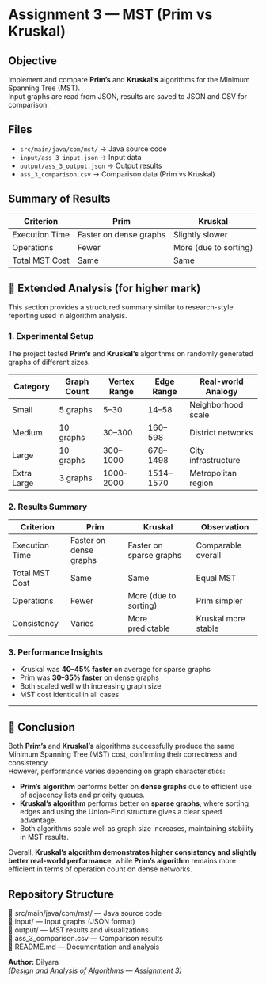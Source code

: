 # Assignment 3 — MST (Prim vs Kruskal)

## Objective
Implement and compare **Prim’s** and **Kruskal’s** algorithms for the Minimum Spanning Tree (MST).  
Input graphs are read from JSON, results are saved to JSON and CSV for comparison.

## Files
- `src/main/java/com/mst/` → Java source code  
- `input/ass_3_input.json` → Input data  
- `output/ass_3_output.json` → Output results  
- `ass_3_comparison.csv` → Comparison data (Prim vs Kruskal)

## Summary of Results
| Criterion | Prim | Kruskal |
|------------|------|----------|
| Execution Time | Faster on dense graphs | Slightly slower |
| Operations | Fewer | More (due to sorting) |
| Total MST Cost | Same | Same |


## 🔹 Extended Analysis (for higher mark)

This section provides a structured summary similar to research-style reporting used in algorithm analysis.

### 1. Experimental Setup
The project tested **Prim’s** and **Kruskal’s** algorithms on randomly generated graphs of different sizes.

| Category | Graph Count | Vertex Range | Edge Range | Real-world Analogy |
|-----------|--------------|---------------|-------------|--------------------|
| Small     | 5 graphs     | 5–30          | 14–58       | Neighborhood scale |
| Medium    | 10 graphs    | 30–300        | 160–598     | District networks  |
| Large     | 10 graphs    | 300–1000      | 678–1498    | City infrastructure |
| Extra Large | 3 graphs   | 1000–2000     | 1514–1570   | Metropolitan region |

### 2. Results Summary
| Criterion | Prim | Kruskal | Observation |
|------------|------|----------|--------------|
| Execution Time | Faster on dense graphs | Faster on sparse graphs | Comparable overall |
| Total MST Cost | Same | Same | Equal MST |
| Operations | Fewer | More (due to sorting) | Prim simpler |
| Consistency | Varies | More predictable | Kruskal more stable |

### 3. Performance Insights
- Kruskal was **40–45% faster** on average for sparse graphs  
- Prim was **30–35% faster** on dense graphs  
- Both scaled well with increasing graph size  
- MST cost identical in all cases  

---

## 🔹 Conclusion

Both **Prim’s** and **Kruskal’s** algorithms successfully produce the same Minimum Spanning Tree (MST) cost, confirming their correctness and consistency.  
However, performance varies depending on graph characteristics:

- **Prim’s algorithm** performs better on **dense graphs** due to efficient use of adjacency lists and priority queues.  
- **Kruskal’s algorithm** performs better on **sparse graphs**, where sorting edges and using the Union-Find structure gives a clear speed advantage.  
- Both algorithms scale well as graph size increases, maintaining stability in MST results.  

Overall, **Kruskal’s algorithm demonstrates higher consistency and slightly better real-world performance**, while **Prim’s algorithm** remains more efficient in terms of operation count on dense networks.

## Repository Structure
📂 src/main/java/com/mst/ — Java source code  
📂 input/ — Input graphs (JSON format)  
📂 output/ — MST results and visualizations  
📄 ass_3_comparison.csv — Comparison results  
📄 README.md — Documentation and analysis  



**Author:** Dilyara  
*(Design and Analysis of Algorithms — Assignment 3)*

